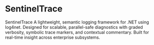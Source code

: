 # SentinelTrace
SentinelTrace A lightweight, semantic logging framework for .NET using log4net. Designed for scalable, parallel-safe diagnostics with graded verbosity, symbolic trace markers, and contextual commentary. Built for real-time insight across enterprise subsystems.
